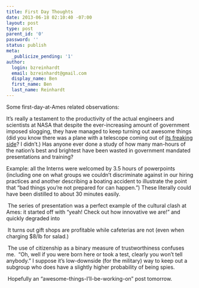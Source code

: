```yaml
---
title: First Day Thoughts
date: 2013-06-18 02:10:40 -07:00
layout: post
type: post
parent_id: '0'
password: ''
status: publish
meta:
  _publicize_pending: '1'
author:
  login: bzreinhardt
  email: bzreinhardt@gmail.com
  display_name: Ben
  first_name: Ben
  last_name: Reinhardt
---
```


<p>Some first-day-at-Ames related observations: </p>
<p>It’s really a testament to the productivity of the actual engineers and scientists at NASA that despite the ever-increasing amount of government imposed slogging, they have managed to keep turning out awesome things (did you know there was a plane with a telescope coming out of <a href="http://www.sofia.usra.edu/">its freaking side</a>? I didn’t.) Has anyone ever done a study of how many man-hours of the nation’s best and brightest have been wasted in government mandated presentations and training?</p>
<p>Example: all the Interns were welcomed by 3.5 hours of powerpoints (including one on what groups we couldn’t discriminate against in our hiring practices and another describing a boating accident to illustrate the point that “bad things you’re not prepared for can happen.”) These literally could have been distilled to about 30 minutes easily.</p>
<p> The series of presentation was a perfect example of the cultural clash at Ames: it started off with “yeah! Check out how innovative we are!” and quickly degraded into</p>
<p> It turns out gift shops are profitable while cafeterias are not (even when charging $8/lb for salad.) </p>
<p> The use of citizenship as a binary measure of trustworthiness confuses me.  “Oh, well if you were born here or took a test, clearly you won’t tell anybody.” I suppose it’s low-downside (for the military) way to keep out a subgroup who does have a slightly higher probability of being spies.</p>
<p> Hopefully an “awesome-things-I’ll-be-working-on” post tomorrow.  </p>
